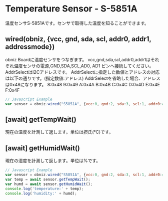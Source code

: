 # Temperature Sensor - S-5851A
温度センサS-5851Aです。センサで取得した温度を知ることができます。

## wired(obniz, {vcc, gnd, sda, scl, addr0, addr1, addressmode})
obniz Boardに温度センサをつなぎます。
vcc,gnd,sda,scl,addr0,addr1はそれぞれ温度センサの電源,GND,SDA,SCL,AD0, AD1 ピンへ接続してください。
AddrSelectはI2Cアドレスです。
AddrSelectに指定した数値とアドレスの対応は以下の通りです。(指定数値:アドレス)
AddrSelectを省略した場合、アドレスは0x48になります。
8:0x48
9:0x49
A:0x4A
B:0x4B
C:0x4C
D:0x4D
E:0x4E
F:0x4F


```javascript
// Javascript Example
var sensor = obniz.wired("S5851A", {vcc:0, gnd:2, sda:3, scl:1, addr0:4, addr1:5, addressmode:"A"});
```
## [await] getTempWait()
現在の温度を計測して返します。単位は摂氏(℃)です。

## [await] getHumidWait()
現在の湿度を計測して返します。単位は%です。
```javascript
// Javascript Example
var sensor = obniz.wired("S5851A", {vcc:0, gnd:2, sda:3, scl:1, addr0:4, addr1:5, addressmode:"A"});
var temp = await sensor.getTempWait();
var humd = await sensor.getHumidWait();
console.log('temperature:' + temp);
console.log('humidity:' + humd);
```
